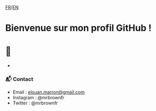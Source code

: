 [FR]()/[EN]()

# Bienvenue sur mon profil GitHub !

# 🏫
- 

### 📬 Contact
- Email : <elouan.marron@gmail.com>
- Instagram : @mrbrownfr
- Twitter : @mrbrownfr

<!--
**MrBrownFR/mrbrownfr** is a ✨ _special_ ✨ repository because its `README.md` (this file) appears on your GitHub profile.

Here are some ideas to get you started:

- 🔭 I’m currently working on ...
- 🌱 I’m currently learning ...
- 👯 I’m looking to collaborate on ...
- 🤔 I’m looking for help with ...
- 💬 Ask me about ...
- 📫 How to reach me: ...
- 😄 Pronouns: ...
- ⚡ Fun fact: ...
-->
